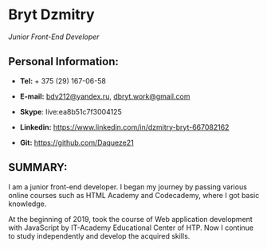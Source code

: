 # Bryt Dzmitry

_Junior Front-End Developer_

## Personal Information:

- **Tel:** + 375 (29) 167-06-58

- **E-mail:** bdv212@yandex.ru, dbryt.work@gmail.com

- **Skype**: live:ea8b51c7f3004125

- **Linkedin:** https://www.linkedin.com/in/dzmitry-bryt-667082162

- **Git:** https://github.com/Daqueze21

## SUMMARY:

I am a junior front-end developer. I began my journey by passing various online courses such as HTML Academy and Codecademy, where I got basic knowledge.

At the beginning of 2019, took the course of Web application development with JavaScript by IT-Academy Educational Center of HTP. Now I continue to study independently and develop the acquired skills.